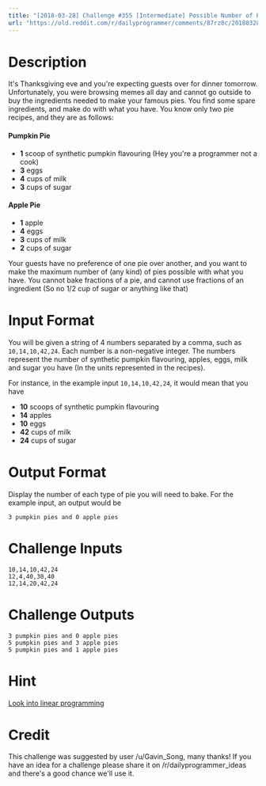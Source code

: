 ```yaml
---
title: "[2018-03-28] Challenge #355 [Intermediate] Possible Number of Pies"
url: "https://old.reddit.com/r/dailyprogrammer/comments/87rz8c/20180328_challenge_355_intermediate_possible/"
---
```


# Description 

It's Thanksgiving eve and you're expecting guests over for dinner tomorrow. Unfortunately, you were browsing memes all day and cannot go outside to buy the ingredients needed to make your famous pies. You find some spare ingredients, and make do with what you have. You know only two pie recipes, and they are as follows:

#### Pumpkin Pie
* **1** scoop of synthetic pumpkin flavouring (Hey you're a programmer not a cook) 
* **3** eggs 
* **4** cups of milk 
* **3** cups of sugar 

#### Apple Pie
* **1** apple
* **4** eggs
* **3** cups of milk
* **2** cups of sugar 

Your guests have no preference of one pie over another, and you want to make the maximum number of (any kind) of pies possible with what you have. You cannot bake fractions of a pie, and cannot use fractions of an ingredient (So no 1/2 cup of sugar or anything like that) 

# Input Format

You will be given a string of 4 numbers separated by a comma, such as `10,14,10,42,24`. Each number is a non-negative integer. The numbers represent the number of synthetic pumpkin flavouring, apples, eggs, milk and sugar you have (In the units represented in the recipes). 

For instance, in the example input `10,14,10,42,24`, it would mean that you have

* **10** scoops of synthetic pumpkin flavouring
* **14** apples
* **10** eggs
* **42** cups of milk
* **24** cups of sugar 

# Output Format

Display the number of each type of pie you will need to bake. For the example input, an output would be

    3 pumpkin pies and 0 apple pies

# Challenge Inputs

    10,14,10,42,24
    12,4,40,30,40
    12,14,20,42,24
    

# Challenge Outputs

    3 pumpkin pies and 0 apple pies
    5 pumpkin pies and 3 apple pies
    5 pumpkin pies and 1 apple pies

# Hint
[Look into linear programming](/spoiler)

# Credit

This challenge was suggested by user /u/Gavin_Song, many thanks! If you have an idea for a challenge please share it on /r/dailyprogrammer_ideas and there's a good chance we'll use it. 
